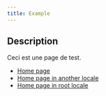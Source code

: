 ```yaml
---
title: Example
---
```


## Description

Ceci est une page de test.

- [Home page](/fr)
- [Home page in another locale](/es)
- [Home page in root locale](/)
